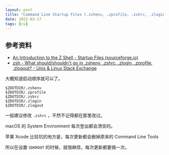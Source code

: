 ```yaml
---
layout: post
title: "Command Line Startup Files (.zshenv, .zprofile, .zshrc, .zlogin, .zlogout)"
date: 2022-03-17
tags: [cs]
---
```


## 参考资料

- [An Introduction to the Z Shell - Startup Files (sourceforge.io)](https://zsh.sourceforge.io/Intro/intro_3.html)
- [zsh - What should/shouldn't go in .zshenv, .zshrc, .zlogin, .zprofile, .zlogout? - Unix & Linux Stack Exchange](https://unix.stackexchange.com/questions/71253/what-should-shouldnt-go-in-zshenv-zshrc-zlogin-zprofile-zlogout)

大概知道启动顺序就可以了。

```
$ZDOTDIR/.zshenv
$ZDOTDIR/.zprofile
$ZDOTDIR/.zshrc
$ZDOTDIR/.zlogin
$ZDOTDIR/.zlogout
```

一般建议修改 `.zshrc` ，不然不记得都在那里改过。

macOS 的 System Environment 每次登出都会清空的。

苹果 Xcode 比较坑的地方是，每次更新都会删掉原来的 Command Line Tools 

所以在设置 `SDKROOT` 的时候，就很麻烦，每次更新都要搞一次。

